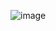 ![image](https://github.com/Ireal-ai/SQLAcademyTaskSolution/assets/82309024/814cf067-02db-4894-a4a3-c9dd746b862f)

